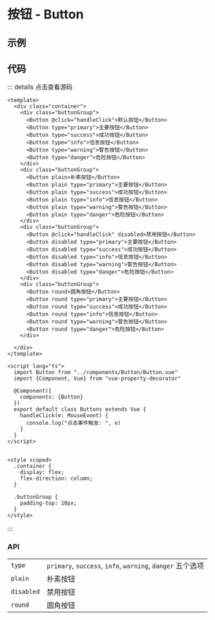 # 按钮 - Button

## 示例

<ClientOnly>
  <button-demo></button-demo>
</ClientOnly>

## 代码

::: details 点击查看源码
```vue
<template>
  <div class="container">
    <div class="buttonGroup">
      <Button @click="handleClick">默认按钮</Button>
      <Button type="primary">主要按钮</Button>
      <Button type="success">成功按钮</Button>
      <Button type="info">信息按钮</Button>
      <Button type="warning">警告按钮</Button>
      <Button type="danger">危险按钮</Button>
    </div>
    <div class="buttonGroup">
      <Button plain>朴素按钮</Button>
      <Button plain type="primary">主要按钮</Button>
      <Button plain type="success">成功按钮</Button>
      <Button plain type="info">信息按钮</Button>
      <Button plain type="warning">警告按钮</Button>
      <Button plain type="danger">危险按钮</Button>
    </div>
    <div class="buttonGroup">
      <Button @click="handleClick" disabled>禁用按钮</Button>
      <Button disabled type="primary">主要按钮</Button>
      <Button disabled type="success">成功按钮</Button>
      <Button disabled type="info">信息按钮</Button>
      <Button disabled type="warning">警告按钮</Button>
      <Button disabled type="danger">危险按钮</Button>
    </div>
    <div class="buttonGroup">
      <Button round>圆角按钮</Button>
      <Button round type="primary">主要按钮</Button>
      <Button round type="success">成功按钮</Button>
      <Button round type="info">信息按钮</Button>
      <Button round type="warning">警告按钮</Button>
      <Button round type="danger">危险按钮</Button>
    </div>

  </div>
</template>

<script lang="ts">
  import Button from "../components/Button/Button.vue"
  import {Component, Vue} from "vue-property-decorator"

  @Component({
    components: {Button}
  })
  export default class Buttons extends Vue {
    handleClick(e: MouseEvent) {
      console.log("点击事件触发: ", e)
    }
  }
</script>


<style scoped>
  .container {
    display: flex;
    flex-direction: column;
  }

  .buttonGroup {
    padding-top: 10px;
  }
</style>
```
:::

### API

|            |                                                            |
|------------|------------------------------------------------------------|
| `type`     | `primary`, `success`, `info`, `warning`, `danger` 五个选项 |
| `plain`    | 朴素按钮                                                   |
| `disabled` | 禁用按钮                                                   |
| `round`    | 圆角按钮                                                   |
